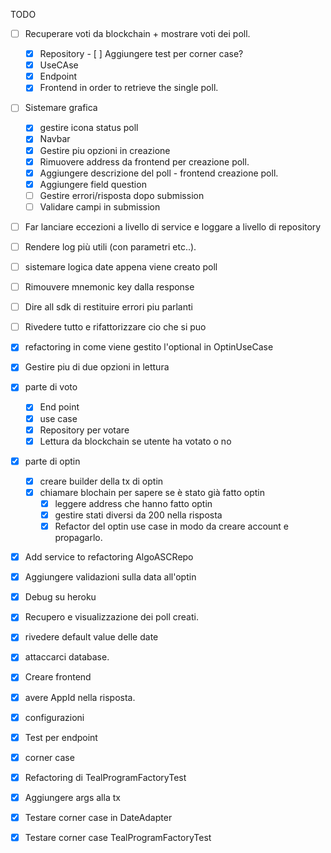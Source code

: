 
TODO

- [ ] Recuperare voti da blockchain + mostrare voti dei poll.
     - [x] Repository
           - [ ] Aggiungere test per corner case?
     - [x] UseCAse
     - [x] Endpoint 
     - [x] Frontend in order to retrieve the single poll.
- [ ] Sistemare grafica
    - [x] gestire icona status poll
    - [x] Navbar
    - [x] Gestire piu opzioni in creazione
    - [x] Rimuovere address da frontend per creazione poll.
    - [x] Aggiungere descrizione del poll - frontend creazione poll.
    - [x] Aggiungere field question
    - [ ] Gestire errori/risposta dopo submission
    - [ ] Validare campi in submission
- [ ] Far lanciare eccezioni a livello di service e loggare a livello di repository
- [ ] Rendere log più utili (con parametri etc..).
- [ ] sistemare logica date appena viene creato poll
- [ ] Rimouvere mnemonic key dalla response
- [ ] Dire all sdk di restituire errori piu parlanti 
- [ ] Rivedere tutto e rifattorizzare cio che si puo

- [x] refactoring in come viene gestito l'optional in OptinUseCase
- [x] Gestire piu di due opzioni in lettura
- [x] parte di voto
    - [x] End point 
    - [x] use case
    - [x] Repository per votare
    - [x] Lettura da blockchain se utente ha votato o no
- [x] parte di optin
    - [x] creare builder della tx di optin
    - [x] chiamare blochain per sapere se è stato già fatto optin 
        - [x] leggere address che hanno fatto optin
        - [x] gestire stati diversi da 200 nella risposta
        - [x] Refactor del optin use case in modo da creare account e propagarlo.
- [x] Add service to refactoring AlgoASCRepo
- [x] Aggiungere validazioni sulla data all'optin
- [x] Debug su heroku 
- [x] Recupero e visualizzazione dei poll creati.
- [x] rivedere default value delle date 
- [x] attaccarci database.
- [x] Creare frontend
- [x] avere AppId nella risposta.
- [x] configurazioni 
- [x] Test per endpoint
- [x] corner case
- [x] Refactoring di TealProgramFactoryTest
- [x] Aggiungere args alla tx
- [x] Testare corner case in DateAdapter
- [x] Testare corner case TealProgramFactoryTest
